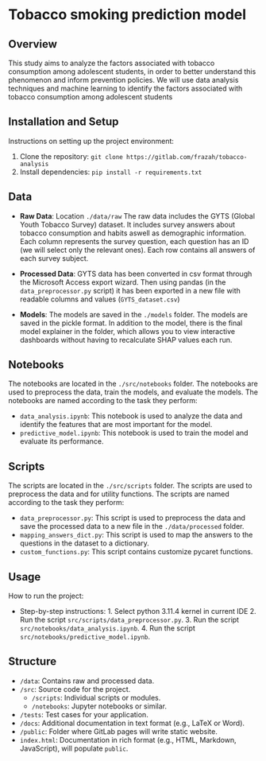 # Tobacco smoking prediction model

## Overview

This study aims to analyze the factors associated with tobacco consumption among adolescent students, in order to better understand this phenomenon and inform prevention policies. We will use data analysis techniques and machine learning to identify the factors associated with tobacco consumption among adolescent students

## Installation and Setup

Instructions on setting up the project environment:

1. Clone the repository: `git clone https://gitlab.com/frazah/tobacco-analysis`
2. Install dependencies: `pip install -r requirements.txt`

## Data

- **Raw Data**: Location `./data/raw`
The raw data includes the GYTS (Global Youth Tobacco Survey) dataset.
It includes survey answers about tobacco consumption and habits aswell as demographic information.
Each column represents the survey question, each question has an ID (we will select only the relevant ones).
Each row contains all answers of each survey subject.

- **Processed Data**: GYTS data has been converted in csv format through the Microsoft Access export wizard.
Then using pandas (in the `data_preprocessor.py` script) it has been exported in a new file with readable columns and values (`GYTS_dataset.csv`)

- **Models**:
  The models are saved in the `./models` folder. The models are saved in the pickle format. In addition to the model, there is the final model explainer in the folder, which allows you to view interactive dashboards without having to recalculate SHAP values each run.

## Notebooks

The notebooks are located in the `./src/notebooks` folder. The notebooks are used to preprocess the data, train the models, and evaluate the models. The notebooks are named according to the task they perform:

- `data_analysis.ipynb`: This notebook is used to analyze the data and identify the features that are most important for the model.
- `predictive_model.ipynb`: This notebook is used to train the model and evaluate its performance.

## Scripts

The scripts are located in the `./src/scripts` folder. The scripts are used to preprocess the data and for utility functions. The scripts are named according to the task they perform:

- `data_preprocessor.py`: This script is used to preprocess the data and save the processed data to a new file in the `./data/processed` folder.
- `mapping_answers_dict.py`: This script is used to map the answers to the questions in the dataset to a dictionary.
- `custom_functions.py`: This script contains customize pycaret functions.

## Usage
How to run the project:

- Step-by-step instructions:
       1. Select python 3.11.4 kernel in current IDE
       2. Run the script `src/scripts/data_preprocessor.py`.
       3. Run the script `src/notebooks/data_analysis.ipynb`.
       4. Run the script `src/notebooks/predictive_model.ipynb`.

## Structure

- `/data`: Contains raw and processed data.
- `/src`: Source code for the project.
  - `/scripts`: Individual scripts or modules.
  - `/notebooks`: Jupyter notebooks or similar.
- `/tests`: Test cases for your application.
- `/docs`: Additional documentation in text format (e.g., LaTeX or Word).
- `/public`: Folder where GitLab pages will write static website. 
- `index.html`: Documentation in rich format (e.g., HTML, Markdown, JavaScript), will populate `public`.


